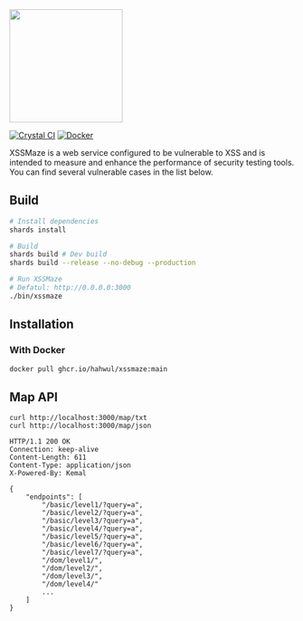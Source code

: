 <img src="https://user-images.githubusercontent.com/13212227/228863802-7a020ae4-fe15-48ad-a10a-5e81ac7f9324.png" style="width:200px;">

[![Crystal CI](https://github.com/hahwul/xssmaze/actions/workflows/crystal.yml/badge.svg)](https://github.com/hahwul/xssmaze/actions/workflows/crystal.yml)
[![Docker](https://github.com/hahwul/xssmaze/actions/workflows/docker-publish.yml/badge.svg)](https://github.com/hahwul/xssmaze/actions/workflows/docker-publish.yml)

XSSMaze is a web service configured to be vulnerable to XSS and is intended to measure and enhance the performance of security testing tools. You can find several vulnerable cases in the list below.

## Build
```bash
# Install dependencies
shards install

# Build
shards build # Dev build
shards build --release --no-debug --production

# Run XSSMaze
# Defatul: http://0.0.0.0:3000
./bin/xssmaze
```

## Installation
### With Docker
```bash
docker pull ghcr.io/hahwul/xssmaze:main
```

## Map API
```
curl http://localhost:3000/map/txt
curl http://localhost:3000/map/json
```

```http
HTTP/1.1 200 OK
Connection: keep-alive
Content-Length: 611
Content-Type: application/json
X-Powered-By: Kemal

{
    "endpoints": [
        "/basic/level1/?query=a",
        "/basic/level2/?query=a",
        "/basic/level3/?query=a",
        "/basic/level4/?query=a",
        "/basic/level5/?query=a",
        "/basic/level6/?query=a",
        "/basic/level7/?query=a",
        "/dom/level1/",
        "/dom/level2/",
        "/dom/level3/",
        "/dom/level4/"
        ...
    ]
}
```
